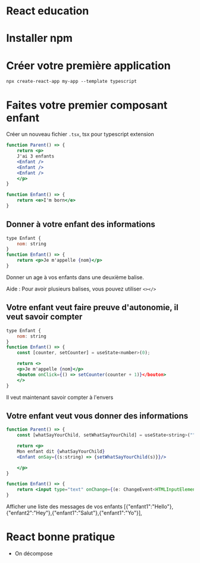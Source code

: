 # React education

# Installer npm

# Créer votre première application

`npx create-react-app my-app --template typescript`

# Faites votre premier composant enfant

Créer un nouveau fichier `.tsx`, tsx pour typescript extension

```jsx
function Parent() => {
    return <p>
    J'ai 3 enfants
    <Enfant />
    <Enfant />
    <Enfant />
    </p>
}
```

```jsx
function Enfant() => {
    return <e>I'm born</e>
}
```


## Donner à votre enfant des informations

```jsx
type Enfant {
    nom: string
}
function Enfant() => {
    return <p>Je m'appelle {nom}</p>
}
```

Donner un age à vos enfants dans une deuxième balise.

Aide : Pour avoir plusieurs balises, vous pouvez utiliser `<></>`

## Votre enfant veut faire preuve d'autonomie, il veut savoir compter

```jsx
type Enfant {
    nom: string
}
function Enfant() => {
    const [counter, setCounter] = useState<number>(0);

    return <>
    <p>Je m'appelle {nom}</p>
    <bouton onClick={() => setCounter(counter + 1)}</bouton>
    </>
}
```

Il veut maintenant savoir compter à l'envers

## Votre enfant veut vous donner des informations

```jsx
function Parent() => {
    const [whatSayYourChild, setWhatSayYourChild] = useState<string>("");

    return <p>
    Mon enfant dit {whatSayYourChild}
    <Enfant onSay={(s:string) => {setWhatSayYourChild(s)}}/>

    </p>
}
```

```jsx
function Enfant() => {
    return <input type="text" onChange={(e: ChangeEvent<HTMLInputElement>) => {return e.target.value;}}/>
}
```

Afficher une liste des messages de vos enfants [{"enfant1":"Hello"},{"enfant2":"Hey"},{"enfant1":"Salut"},{"enfant1":"Yo"}],

# React bonne pratique
- On décompose 
